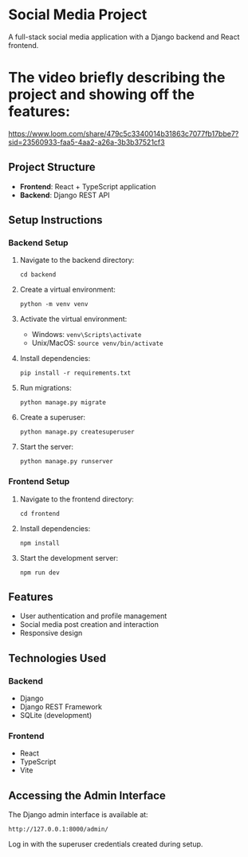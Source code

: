 # Social Media Project

A full-stack social media application with a Django backend and React frontend.

# The video briefly describing the project and showing off the features:
https://www.loom.com/share/479c5c3340014b31863c7077fb17bbe7?sid=23560933-faa5-4aa2-a26a-3b3b37521cf3

## Project Structure

- **Frontend**: React + TypeScript application
- **Backend**: Django REST API

## Setup Instructions

### Backend Setup

1. Navigate to the backend directory:
   ```
   cd backend
   ```

2. Create a virtual environment:
   ```
   python -m venv venv
   ```

3. Activate the virtual environment:
   - Windows: `venv\Scripts\activate`
   - Unix/MacOS: `source venv/bin/activate`

4. Install dependencies:
   ```
   pip install -r requirements.txt
   ```

5. Run migrations:
   ```
   python manage.py migrate
   ```

6. Create a superuser:
   ```
   python manage.py createsuperuser
   ```

7. Start the server:
   ```
   python manage.py runserver
   ```

### Frontend Setup

1. Navigate to the frontend directory:
   ```
   cd frontend
   ```

2. Install dependencies:
   ```
   npm install
   ```

3. Start the development server:
   ```
   npm run dev
   ```

## Features

- User authentication and profile management
- Social media post creation and interaction
- Responsive design

## Technologies Used

### Backend
- Django
- Django REST Framework
- SQLite (development)

### Frontend
- React
- TypeScript
- Vite

## Accessing the Admin Interface

The Django admin interface is available at:
```
http://127.0.0.1:8000/admin/
```

Log in with the superuser credentials created during setup. 

